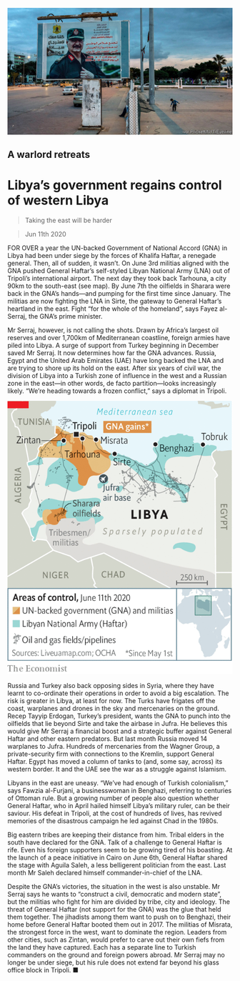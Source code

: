 ![](./images/20200613_MAP502.jpg)

## A warlord retreats

# Libya’s government regains control of western Libya

> Taking the east will be harder

> Jun 11th 2020

FOR OVER a year the UN-backed Government of National Accord (GNA) in Libya had been under siege by the forces of Khalifa Haftar, a renegade general. Then, all of sudden, it wasn’t. On June 3rd militias aligned with the GNA pushed General Haftar’s self-styled Libyan National Army (LNA) out of Tripoli’s international airport. The next day they took back Tarhouna, a city 90km to the south-east (see map). By June 7th the oilfields in Sharara were back in the GNA’s hands—and pumping for the first time since January. The militias are now fighting the LNA in Sirte, the gateway to General Haftar’s heartland in the east. Fight “for the whole of the homeland”, says Fayez al-Serraj, the GNA’s prime minister.

Mr Serraj, however, is not calling the shots. Drawn by Africa’s largest oil reserves and over 1,700km of Mediterranean coastline, foreign armies have piled into Libya. A surge of support from Turkey beginning in December saved Mr Serraj. It now determines how far the GNA advances. Russia, Egypt and the United Arab Emirates (UAE) have long backed the LNA and are trying to shore up its hold on the east. After six years of civil war, the division of Libya into a Turkish zone of influence in the west and a Russian zone in the east—in other words, de facto partition—looks increasingly likely. “We’re heading towards a frozen conflict,” says a diplomat in Tripoli.

![](./images/20200613_MAM958.png)

Russia and Turkey also back opposing sides in Syria, where they have learnt to co-ordinate their operations in order to avoid a big escalation. The risk is greater in Libya, at least for now. The Turks have frigates off the coast, warplanes and drones in the sky and mercenaries on the ground. Recep Tayyip Erdogan, Turkey’s president, wants the GNA to punch into the oilfields that lie beyond Sirte and take the airbase in Jufra. He believes this would give Mr Serraj a financial boost and a strategic buffer against General Haftar and other eastern predators. But last month Russia moved 14 warplanes to Jufra. Hundreds of mercenaries from the Wagner Group, a private-security firm with connections to the Kremlin, support General Haftar. Egypt has moved a column of tanks to (and, some say, across) its western border. It and the UAE see the war as a struggle against Islamism.

Libyans in the east are uneasy. “We’ve had enough of Turkish colonialism,” says Fawzia al-Furjani, a businesswoman in Benghazi, referring to centuries of Ottoman rule. But a growing number of people also question whether General Haftar, who in April hailed himself Libya’s military ruler, can be their saviour. His defeat in Tripoli, at the cost of hundreds of lives, has revived memories of the disastrous campaign he led against Chad in the 1980s.

Big eastern tribes are keeping their distance from him. Tribal elders in the south have declared for the GNA. Talk of a challenge to General Haftar is rife. Even his foreign supporters seem to be growing tired of his boasting. At the launch of a peace initiative in Cairo on June 6th, General Haftar shared the stage with Aguila Saleh, a less belligerent politician from the east. Last month Mr Saleh declared himself commander-in-chief of the LNA.

Despite the GNA’s victories, the situation in the west is also unstable. Mr Serraj says he wants to “construct a civil, democratic and modern state”, but the militias who fight for him are divided by tribe, city and ideology. The threat of General Haftar (not support for the GNA) was the glue that held them together. The jihadists among them want to push on to Benghazi, their home before General Haftar booted them out in 2017. The militias of Misrata, the strongest force in the west, want to dominate the region. Leaders from other cities, such as Zintan, would prefer to carve out their own fiefs from the land they have captured. Each has a separate line to Turkish commanders on the ground and foreign powers abroad. Mr Serraj may no longer be under siege, but his rule does not extend far beyond his glass office block in Tripoli. ■